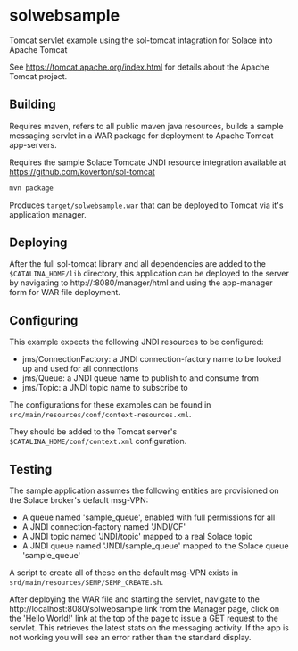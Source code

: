 # solwebsample
Tomcat servlet example using the sol-tomcat intagration for Solace into Apache Tomcat

See https://tomcat.apache.org/index.html for details about the Apache Tomcat project.

## Building

Requires maven, refers to all public maven java resources, 
builds a sample messaging servlet in a WAR package for deployment 
to Apache Tomcat app-servers.

Requires the sample Solace Tomcate JNDI resource integration available 
at https://github.com/koverton/sol-tomcat

```bash
mvn package
```

Produces `target/solwebsample.war` that can be deployed to Tomcat 
via it's application manager.

## Deploying 

After the full sol-tomcat library and all dependencies are added 
to the `$CATALINA_HOME/lib` directory, this application can be 
deployed to the server by navigating to http://<server>:8080/manager/html
and using the app-manager form for WAR file deployment.

## Configuring

This example expects the following JNDI resources to be configured:

* jms/ConnectionFactory: a JNDI connection-factory name to be looked up and used for all connections
* jms/Queue: a JNDI queue name to publish to and consume from
* jms/Topic: a JNDI topic name to subscribe to

The configurations for these examples can be found in `src/main/resources/conf/context-resources.xml`.

They should be added to the Tomcat server's `$CATALINA_HOME/conf/context.xml` configuration.

## Testing 

The sample application assumes the following entities are provisioned on the Solace broker's default msg-VPN:
* A queue named 'sample_queue', enabled with full permissions for all
* A JNDI connection-factory named 'JNDI/CF'
* A JNDI topic named 'JNDI/topic' mapped to a real Solace topic
* A JNDI queue named 'JNDI/sample_queue' mapped to the Solace queue 'sample_queue'

A script to create all of these on the default msg-VPN exists in `srd/main/resources/SEMP/SEMP_CREATE.sh`.

After deploying the WAR file and starting the servlet, navigate to the http://localhost:8080/solwebsample 
link from the Manager page, click on the 'Hello World!' link at the top of the page to issue a GET 
request to the servlet. This retrieves the latest stats on the messaging activity. If the app is not 
working you will see an error rather than the standard display.